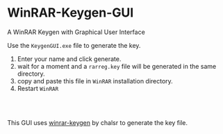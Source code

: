 # WinRAR-Keygen-GUI
A WinRAR Keygen with Graphical User Interface

Use the `KeygenGUI.exe` file to generate the key.

  1. Enter your name and click generate.
  2. wait for a moment and a `rarreg.key` file will be generated in the same directory.
  3. copy and paste this file in `WinRAR` installation directory.
  4. Restart `WinRAR`

<br>
<br>

This GUI uses [winrar-keygen](https://github.com/chalsr/winrar-keygen/tree/master) by chalsr to generate the key file.
